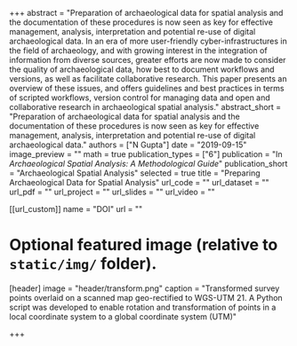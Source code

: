 +++
abstract = "Preparation of archaeological data for spatial analysis and the
documentation of these procedures is now seen as key for effective
management, analysis, interpretation and potential re-use of digital
archaeological data. In an era of more user-friendly
cyber-infrastructures in the field of archaeology, and with growing
interest in the integration of information from diverse sources, greater
efforts are now made to consider the quality of archaeological data, how best
to document workflows and versions, as well as facilitate collaborative research.
This paper presents an overview of these issues, and offers guidelines and best practices in terms of scripted workflows, version control for managing data and open and collaborative research in archaeological spatial analysis."
abstract_short = "Preparation of archaeological data for spatial analysis and the
documentation of these procedures is now seen as key for effective management, analysis, interpretation and potential re-use of digital archaeological data."
authors = ["N Gupta"]
date = "2019-09-15"
image_preview = ""
math = true
publication_types = ["6"]
publication = "In *Archaeological Spatial Analysis: A Methodological Guide*"
publication_short = "Archaeological Spatial Analysis"
selected = true
title = "Preparing Archaeological Data for Spatial Analysis"
url_code = ""
url_dataset = ""
url_pdf = ""
url_project = ""
url_slides = ""
url_video = ""

[[url_custom]]
name = "DOI"
url = ""

# Optional featured image (relative to `static/img/` folder).
[header]
image = "header/transform.png"
caption = "Transformed survey points overlaid on a scanned map geo-rectified to WGS-UTM 21. A Python script was developed to enable rotation and transformation of points in a local coordinate system to a global coordinate system (UTM)"


+++
